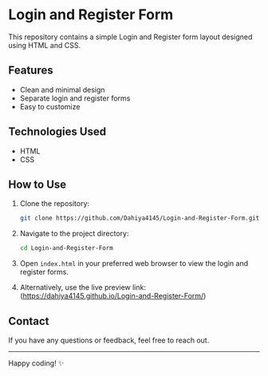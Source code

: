 # Login and Register Form

This repository contains a simple Login and Register form layout designed using HTML and CSS. 

## Features

- Clean and minimal design
- Separate login and register forms
- Easy to customize

## Technologies Used

- HTML
- CSS

## How to Use

1. Clone the repository:
   ```bash
   git clone https://github.com/Dahiya4145/Login-and-Register-Form.git
   ```

2. Navigate to the project directory:
   ```bash
   cd Login-and-Register-Form
   ```

3. Open `index.html` in your preferred web browser to view the login and register forms.

4. Alternatively, use the live preview link: (https://dahiya4145.github.io/Login-and-Register-Form/)


## Contact

If you have any questions or feedback, feel free to reach out.

---

Happy coding! ✨
```

